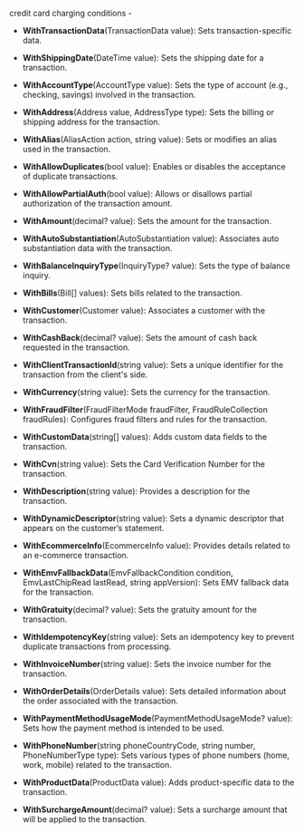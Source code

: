 credit card charging conditions - 

- **WithTransactionData**(TransactionData value): Sets transaction-specific data.

- **WithShippingDate**(DateTime value): Sets the shipping date for a transaction.

- **WithAccountType**(AccountType value): Sets the type of account (e.g., checking, savings) involved in the transaction.

- **WithAddress**(Address value, AddressType type): Sets the billing or shipping address for the transaction.

- **WithAlias**(AliasAction action, string value): Sets or modifies an alias used in the transaction.

- **WithAllowDuplicates**(bool value): Enables or disables the acceptance of duplicate transactions.

- **WithAllowPartialAuth**(bool value): Allows or disallows partial authorization of the transaction amount.

- **WithAmount**(decimal? value): Sets the amount for the transaction.

- **WithAutoSubstantiation**(AutoSubstantiation value): Associates auto substantiation data with the transaction.

- **WithBalanceInquiryType**(InquiryType? value): Sets the type of balance inquiry.

- **WithBills**(Bill[] values): Sets bills related to the transaction.

- **WithCustomer**(Customer value): Associates a customer with the transaction.

- **WithCashBack**(decimal? value): Sets the amount of cash back requested in the transaction.

- **WithClientTransactionId**(string value): Sets a unique identifier for the transaction from the client's side.

- **WithCurrency**(string value): Sets the currency for the transaction.

- **WithFraudFilter**(FraudFilterMode fraudFilter, FraudRuleCollection fraudRules): Configures fraud filters and rules for the transaction.

- **WithCustomData**(string[] values): Adds custom data fields to the transaction.

- **WithCvn**(string value): Sets the Card Verification Number for the transaction.

- **WithDescription**(string value): Provides a description for the transaction.

- **WithDynamicDescriptor**(string value): Sets a dynamic descriptor that appears on the customer’s statement.

- **WithEcommerceInfo**(EcommerceInfo value): Provides details related to an e-commerce transaction.

- **WithEmvFallbackData**(EmvFallbackCondition condition, EmvLastChipRead lastRead, string appVersion): Sets EMV fallback data for the transaction.

- **WithGratuity**(decimal? value): Sets the gratuity amount for the transaction.

- **WithIdempotencyKey**(string value): Sets an idempotency key to prevent duplicate transactions from processing.

- **WithInvoiceNumber**(string value): Sets the invoice number for the transaction.

- **WithOrderDetails**(OrderDetails value): Sets detailed information about the order associated with the transaction.

- **WithPaymentMethodUsageMode**(PaymentMethodUsageMode? value): Sets how the payment method is intended to be used.

- **WithPhoneNumber**(string phoneCountryCode, string number, PhoneNumberType type): Sets various types of phone numbers (home, work, mobile) related to the transaction.

- **WithProductData**(ProductData value): Adds product-specific data to the transaction.

- **WithSurchargeAmount**(decimal? value): Sets a surcharge amount that will be applied to the transaction.